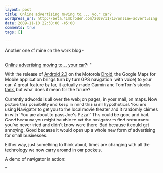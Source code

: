 ```yaml
--- 
layout: post
title: Online advertising moving to.... your car?
wordpress_url: http://beta.timbroder.com/2009/11/10/online-advertising-moving-to-your-car/
date: 2009-11-10 22:38:00 -05:00
comments: true
tags: []

---
```

Another one of mine on the work blog - <br /><br />

<a href="http://www.alexanderinteractive.com/blog/2009/11/online-advertising-moving-to-your-car.html">Online advertising moving to.... your car?</a>: "<p>With the release of <a href="http://developer.android.com/sdk/android-2.0-highlights.html">Android 2.0</a> on the Motorola <a href="http://www.motorola.com/Consumers/US-EN/Consumer-Product-and-Services/Mobile-Phones/Motorola-DROID-US-EN">Droid</a>, the Google Maps for Mobile application brings turn by turn GPS navigation (with voice) to your car.  A great feature by far, it actually made Garmin and TomTom's stocks <a href="http://www.wiseandroid.com/NewsItem.aspx?category=News&amp;path=October&amp;itemid=37">tank</a>, but what does it mean for the future?  </p>

<p>Currently adwords is all over the web; on pages, in your mail, on maps.  Now picture this possibility and keep in mind this is all hypothetical: You are using Navigator to get you to the local movie theater and it randomly chimes in with 'You are about to pass Joe's Pizza!'  This could be good and bad.  Good because you might be able to set the navigator to find restaurants you've never tried and didn't know were there.  Bad because it could get annoying.  Good because it would open up a whole new form of advertising for small businesses.  </p>

<p>Either way, just something to think about, times are changing with all the technology we now carry around in our pockets.</p>

<p>A demo of navigator in action:</p>

<p></p>"
